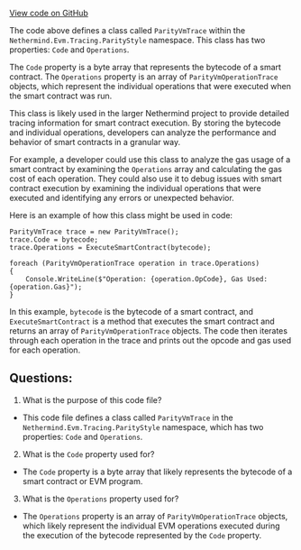 [View code on GitHub](https://github.com/NethermindEth/nethermind/src/Nethermind/Nethermind.Evm/Tracing/ParityStyle/ParityVmTrace.cs)

The code above defines a class called `ParityVmTrace` within the `Nethermind.Evm.Tracing.ParityStyle` namespace. This class has two properties: `Code` and `Operations`. 

The `Code` property is a byte array that represents the bytecode of a smart contract. The `Operations` property is an array of `ParityVmOperationTrace` objects, which represent the individual operations that were executed when the smart contract was run. 

This class is likely used in the larger Nethermind project to provide detailed tracing information for smart contract execution. By storing the bytecode and individual operations, developers can analyze the performance and behavior of smart contracts in a granular way. 

For example, a developer could use this class to analyze the gas usage of a smart contract by examining the `Operations` array and calculating the gas cost of each operation. They could also use it to debug issues with smart contract execution by examining the individual operations that were executed and identifying any errors or unexpected behavior. 

Here is an example of how this class might be used in code:

```
ParityVmTrace trace = new ParityVmTrace();
trace.Code = bytecode;
trace.Operations = ExecuteSmartContract(bytecode);

foreach (ParityVmOperationTrace operation in trace.Operations)
{
    Console.WriteLine($"Operation: {operation.OpCode}, Gas Used: {operation.Gas}");
}
```

In this example, `bytecode` is the bytecode of a smart contract, and `ExecuteSmartContract` is a method that executes the smart contract and returns an array of `ParityVmOperationTrace` objects. The code then iterates through each operation in the trace and prints out the opcode and gas used for each operation.
## Questions: 
 1. What is the purpose of this code file?
- This code file defines a class called `ParityVmTrace` in the `Nethermind.Evm.Tracing.ParityStyle` namespace, which has two properties: `Code` and `Operations`.

2. What is the `Code` property used for?
- The `Code` property is a byte array that likely represents the bytecode of a smart contract or EVM program.

3. What is the `Operations` property used for?
- The `Operations` property is an array of `ParityVmOperationTrace` objects, which likely represent the individual EVM operations executed during the execution of the bytecode represented by the `Code` property.